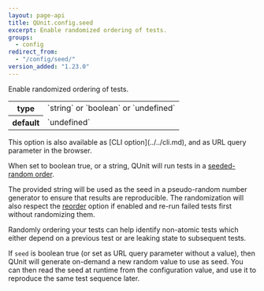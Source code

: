 ```yaml
---
layout: page-api
title: QUnit.config.seed
excerpt: Enable randomized ordering of tests.
groups:
  - config
redirect_from:
  - "/config/seed/"
version_added: "1.23.0"
---
```


Enable randomized ordering of tests.

<table>
<tr>
  <th>type</th>
  <td markdown="span">`string` or `boolean` or `undefined`</td>
</tr>
<tr>
  <th>default</th>
  <td markdown="span">`undefined`</td>
</tr>
</table>

<p class="note" markdown="1">This option is also available as [CLI option](../../cli.md), and as URL query parameter in the browser.</p>

When set to boolean true, or a string, QUnit will run tests in a [seeded-random order](https://en.wikipedia.org/wiki/Random_seed).

The provided string will be used as the seed in a pseudo-random number generator to ensure that results are reproducible. The randomization will also respect the [reorder](./reorder.md) option if enabled and re-run failed tests first without randomizing them.

Randomly ordering your tests can help identify non-atomic tests which either depend on a previous test or are leaking state to subsequent tests.

If `seed` is boolean true (or set as URL query parameter without a value), then QUnit will generate on-demand a new random value to use as seed. You can then read the seed at runtime from the configuration value, and use it to reproduce the same test sequence later.
